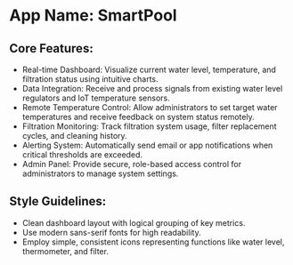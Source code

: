 # **App Name**: SmartPool

## Core Features:

- Real-time Dashboard: Visualize current water level, temperature, and filtration status using intuitive charts.
- Data Integration: Receive and process signals from existing water level regulators and IoT temperature sensors.
- Remote Temperature Control: Allow administrators to set target water temperatures and receive feedback on system status remotely.
- Filtration Monitoring: Track filtration system usage, filter replacement cycles, and cleaning history.
- Alerting System: Automatically send email or app notifications when critical thresholds are exceeded.
- Admin Panel: Provide secure, role-based access control for administrators to manage system settings.

## Style Guidelines:

- Clean dashboard layout with logical grouping of key metrics.
- Use modern sans-serif fonts for high readability.
- Employ simple, consistent icons representing functions like water level, thermometer, and filter.